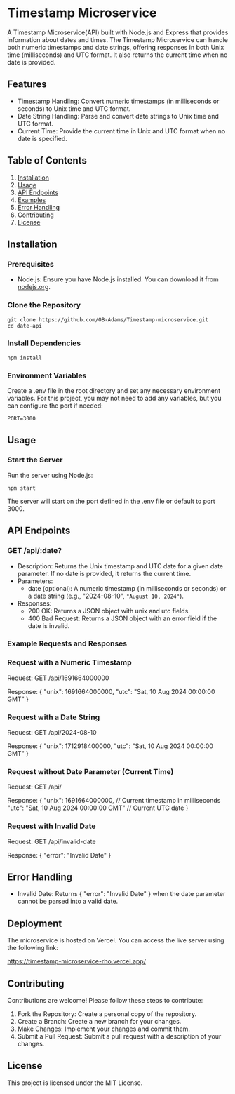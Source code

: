 # Timestamp Microservice

A Timestamp Microservice(API) built with Node.js and Express that provides information about dates and times. The Timestamp Microservice can handle both numeric timestamps and date strings, offering responses in both Unix time (milliseconds) and UTC format. It also returns the current time when no date is provided.

## Features

- Timestamp Handling: Convert numeric timestamps (in milliseconds or seconds) to Unix time and UTC format.
- Date String Handling: Parse and convert date strings to Unix time and UTC format.
- Current Time: Provide the current time in Unix and UTC format when no date is specified.

## Table of Contents

1. [Installation](#installation)
2. [Usage](#usage)
3. [API Endpoints](#api-endpoints)
4. [Examples](#examples)
5. [Error Handling](#error-handling)
6. [Contributing](#contributing)
7. [License](#license)

## Installation

### Prerequisites

- Node.js: Ensure you have Node.js installed. You can download it from [nodejs.org](https://nodejs.org/).

### Clone the Repository
```
git clone https://github.com/OB-Adams/Timestamp-microservice.git
cd date-api
```

### Install Dependencies
```
npm install
```

### Environment Variables

Create a .env file in the root directory and set any necessary environment variables. For this project, you may not need to add any variables, but you can configure the port if needed:
```
PORT=3000
```

## Usage

### Start the Server

Run the server using Node.js:
```
npm start
```

The server will start on the port defined in the .env file or default to port 3000.

## API Endpoints

### GET /api/:date?

- Description: Returns the Unix timestamp and UTC date for a given date parameter. If no date is provided, it returns the current time.
- Parameters:
  - date (optional): A numeric timestamp (in milliseconds or seconds) or a date string (e.g., "2024-08-10", `"August 10, 2024"`).
- Responses:
  - 200 OK: Returns a JSON object with unix and utc fields.
  - 400 Bad Request: Returns a JSON object with an error field if the date is invalid.

### Example Requests and Responses

### Request with a Numeric Timestamp

Request:
GET /api/1691664000000

Response:
{
"unix": 1691664000000,
"utc": "Sat, 10 Aug 2024 00:00:00 GMT"
}

### Request with a Date String

Request:
GET /api/2024-08-10

Response:
{
"unix": 1712918400000,
"utc": "Sat, 10 Aug 2024 00:00:00 GMT"
}

### Request without Date Parameter (Current Time)

Request:
GET /api/

Response:
{
"unix": 1691664000000, // Current timestamp in milliseconds
"utc": "Sat, 10 Aug 2024 00:00:00 GMT" // Current UTC date
}

### Request with Invalid Date

Request:
GET /api/invalid-date

Response:
{
"error": "Invalid Date"
}

## Error Handling

- Invalid Date: Returns { "error": "Invalid Date" } when the date parameter cannot be parsed into a valid date.

## Deployment

The microservice is hosted on Vercel. You can access the live server using the following link:

https://timestamp-microservice-rho.vercel.app/

## Contributing

Contributions are welcome! Please follow these steps to contribute:

1. Fork the Repository: Create a personal copy of the repository.
2. Create a Branch: Create a new branch for your changes.
3. Make Changes: Implement your changes and commit them.
4. Submit a Pull Request: Submit a pull request with a description of your changes.

## License

This project is licensed under the MIT License.
